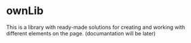 # ownLib
This is a library with ready-made solutions for creating and working with different elements on the page.
(documantation will be later)
